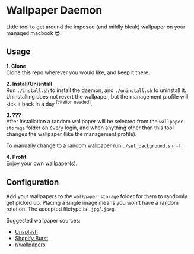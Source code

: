 # Wallpaper Daemon

Little tool to get around the imposed (and mildly bleak) wallpaper on your managed macbook 😎.

## Usage

**1. Clone**<br>
Clone this repo wherever you would like, and keep it there. 

**2. Install/Unisntall**<br>
Run `./install.sh` to install the daemon, and `./uninstall.sh` to uninstall it. Uninstalling does not revert the wallpaper, but the management profile will kick it back in a day <sup>[citation needed]</sup>.

**3. ???**<br>
After installation a random wallpaper will be selected from the `wallpaper-storage` folder on every login, and when anything other than this tool changes the wallpaper (like the management profile).

To manually change to a random wallpaper run `./set_background.sh -f`.

**4. Profit**<br>
Enjoy your own wallpaper(s).

## Configuration

Add your wallpapers to the `wallpaper_storage` folder for them to randomly get picked up. Placing a single image means you won't have a random rotation. The accepted filetype is `.jpg`/`.jpeg`. 

Suggested wallpaper sources:
 - [Unsplash](https://unsplash.com/s/photos/minimal-wallpaper)
 - [Shopify Burst](https://burst.shopify.com)
 - [r/wallpapers](https://www.reddit.com/r/wallpapers/)
